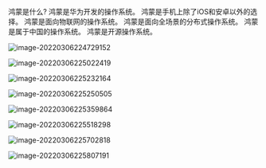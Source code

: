鸿蒙是什么?
鸿蒙是华为开发的操作系统。
鸿蒙是手机上除了iOS和安卓以外的选择。
鸿蒙是面向物联网的操作系统。
鸿蒙是面向全场景的分布式操作系统。
鸿蒙是属于中国的操作系统。
鸿蒙是开源操作系统。



![image-20220306224729152](https://luckly007.oss-cn-beijing.aliyuncs.com/images/image-20220306224729152.png)

![image-20220306225022419](https://luckly007.oss-cn-beijing.aliyuncs.com/images/image-20220306225022696.png)

![image-20220306225232164](https://luckly007.oss-cn-beijing.aliyuncs.com/images/image-20220306225232164.png)

![image-20220306225250505](https://luckly007.oss-cn-beijing.aliyuncs.com/images/image-20220306225250505.png)

![image-20220306225359864](https://luckly007.oss-cn-beijing.aliyuncs.com/images/image-20220306225359864.png)

![image-20220306225518298](https://luckly007.oss-cn-beijing.aliyuncs.com/images/image-20220306225518298.png)

![image-20220306225702818](https://luckly007.oss-cn-beijing.aliyuncs.com/images/image-20220306225702818.png)

![image-20220306225807191](https://luckly007.oss-cn-beijing.aliyuncs.com/images/image-20220306225807191.png)